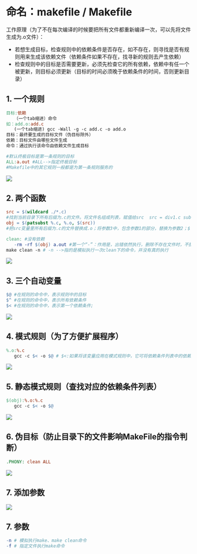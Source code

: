 # 命名：makefile / Makefile

工作原理（为了不在每次编译的时候要把所有文件都重新编译一次，可以先将文件生成为.o文件）：

* 若想生成目标，检查规则中的依赖条件是否存在，如不存在，则寻找是否有规则用来生成该依赖文件（依赖条件如果不存在，找寻新的规则去产生依赖）
* 检查规则中的目标是否需要更新，必须先检查它的所有依赖，依赖中有任一个被更新，则目标必须更新（目标的时间必须晚于依赖条件的时间，否则更新目录）

## 1. 一个规则

```makefile
目标:依赖
   （一个tab缩进）命令
如：add.o:add.c
   (一个tab缩进) gcc -Wall -g -c add.c -o add.o
目标：最终要生成的目标文件（伪目标除外）
依赖：目标文件由哪些文件生成
命令：通过执行该命令由依赖文件生成目标

#默认终极目标是第一条规则的目标
ALL:a.out #ALL-->指定终极目标
#Makefile中的其它规则一般都是为第一条规则服务的
```
![](https://oafz-draw-bed.oss-cn-beijing.aliyuncs.com/img/makefile_1.png)

## 2. 两个函数

```makefile
src = $(wildcard ./*.c)
#找到当前目录下所有后缀为.c的文件。将文件名组成列表，赋值给src  src = div1.c sub.c add.c
obj = $(patsubst %.c, %.o, $(src))
#把src变量里所有后缀为.c的文件替换成.o；将参数3中，包含参数1的部分，替换为参数2；$()是取变量的语法    obj = div1.o sub.o add.o
```

```makefile
clean: #没有依赖
   -rm -rf $(obj) a.out #第一个“-”：作用是，出错依然执行，删除不存在文件时，不报错。顺序执行结束。
make clean -n # -n -->指的是模拟执行一次clean下的命令，并没有真的执行
```
![](https://oafz-draw-bed.oss-cn-beijing.aliyuncs.com/img/makefile_2.png)

## 3. 三个自动变量

```makefile
$@ #在规则的命令中，表示规则中的目标
$^ #在规则的命令中，表示所有依赖条件
$< #在规则的命令中，表示第一个依赖条件;
```
![](https://oafz-draw-bed.oss-cn-beijing.aliyuncs.com/img/makefile_3.png)

## 4. 模式规则（为了方便扩展程序）

```makefile
%.o:%.c
   gcc -c $< -o $@ # $<:如果将该变量应用在模式规则中，它可将依赖条件列表中的依赖依次取出，套用模式规则。
```
![](https://oafz-draw-bed.oss-cn-beijing.aliyuncs.com/img/makefile_4.png)

## 5. 静态模式规则（查找对应的依赖条件列表）
```makefile
$(obj):%.o:%.c
   gcc -c $< -o $@
```
![](https://oafz-draw-bed.oss-cn-beijing.aliyuncs.com/img/makefile_5.png)

## 6. 伪目标（防止目录下的文件影响MakeFile的指令判断）

   ```makefile
   .PHONY: clean ALL
   ```
![](https://oafz-draw-bed.oss-cn-beijing.aliyuncs.com/img/makefile_6.png)

## 7. 添加参数
![](https://oafz-draw-bed.oss-cn-beijing.aliyuncs.com/img/makefile_7.png)

## 7. 参数

   ```makefile
   -n # 模拟执行make、make clean命令
   -f # 指定文件执行make命令
   ```
   